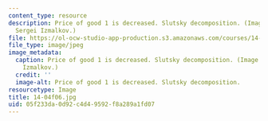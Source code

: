 ```yaml
---
content_type: resource
description: Price of good 1 is decreased. Slutsky decomposition. (Image by Prof.
  Sergei Izmalkov.)
file: https://ol-ocw-studio-app-production.s3.amazonaws.com/courses/14-04-intermediate-microeconomic-theory-fall-2006/05f233da0d92c4d49592f8a289a1fd07_14-04f06.jpg
file_type: image/jpeg
image_metadata:
  caption: Price of good 1 is decreased. Slutsky decomposition. (Image by Prof. Sergei
    Izmalkov.)
  credit: ''
  image-alt: Price of good 1 is decreased. Slutsky decomposition.
resourcetype: Image
title: 14-04f06.jpg
uid: 05f233da-0d92-c4d4-9592-f8a289a1fd07
---
```

